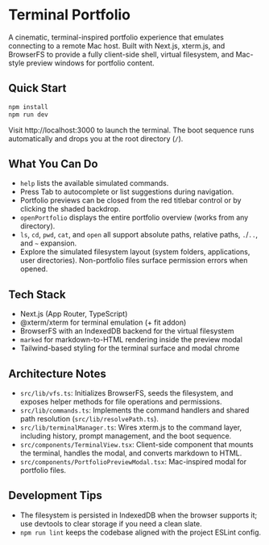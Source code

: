 # Terminal Portfolio

A cinematic, terminal-inspired portfolio experience that emulates connecting to a remote Mac host. Built with Next.js, xterm.js, and BrowserFS to provide a fully client-side shell, virtual filesystem, and Mac-style preview windows for portfolio content.

## Quick Start

```bash
npm install
npm run dev
```

Visit http://localhost:3000 to launch the terminal. The boot sequence runs automatically and drops you at the root directory (`/`).

## What You Can Do

- `help` lists the available simulated commands.
- Press Tab to autocomplete or list suggestions during navigation.
- Portfolio previews can be closed from the red titlebar control or by clicking the shaded backdrop.
- `openPortfolio` displays the entire portfolio overview (works from any directory).
- `ls`, `cd`, `pwd`, `cat`, and `open` all support absolute paths, relative paths, `.`/`..`, and `~` expansion.
- Explore the simulated filesystem layout (system folders, applications, user directories). Non-portfolio files surface permission errors when opened.

## Tech Stack

- Next.js (App Router, TypeScript)
- @xterm/xterm for terminal emulation (+ fit addon)
- BrowserFS with an IndexedDB backend for the virtual filesystem
- `marked` for markdown-to-HTML rendering inside the preview modal
- Tailwind-based styling for the terminal surface and modal chrome

## Architecture Notes

- `src/lib/vfs.ts`: Initializes BrowserFS, seeds the filesystem, and exposes helper methods for file operations and permissions.
- `src/lib/commands.ts`: Implements the command handlers and shared path resolution (`src/lib/resolvePath.ts`).
- `src/lib/terminalManager.ts`: Wires xterm.js to the command layer, including history, prompt management, and the boot sequence.
- `src/components/TerminalView.tsx`: Client-side component that mounts the terminal, handles the modal, and converts markdown to HTML.
- `src/components/PortfolioPreviewModal.tsx`: Mac-inspired modal for portfolio files.

## Development Tips

- The filesystem is persisted in IndexedDB when the browser supports it; use devtools to clear storage if you need a clean slate.
- `npm run lint` keeps the codebase aligned with the project ESLint config.
